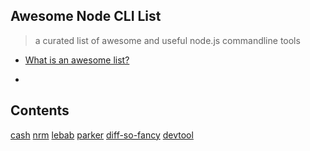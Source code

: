 Awesome Node CLI List
---
> a curated list of awesome and useful node.js commandline tools

- [What is an awesome list?](https://github.com/sindresorhus/awesome/blob/master/awesome.md)

-

## Contents

[cash](https://github.com/dthree/cash)
[nrm](https://github.com/Pana/nrm)
[lebab](https://github.com/mohebifar/lebab)
[parker](https://github.com/katiefenn/parker)
[diff-so-fancy](https://github.com/so-fancy/diff-so-fancy)
[devtool](https://github.com/Jam3/devtool)

